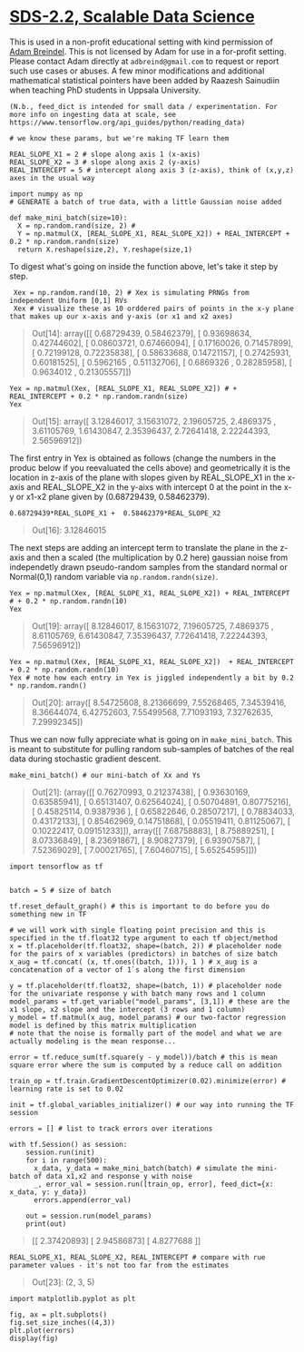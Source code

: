 [SDS-2.2, Scalable Data Science](https://lamastex.github.io/scalable-data-science/sds/2/2/)
===========================================================================================

This is used in a non-profit educational setting with kind permission of [Adam Breindel](https://www.linkedin.com/in/adbreind). This is not licensed by Adam for use in a for-profit setting. Please contact Adam directly at `adbreind@gmail.com` to request or report such use cases or abuses. A few minor modifications and additional mathematical statistical pointers have been added by Raazesh Sainudiin when teaching PhD students in Uppsala University.


    (N.b., feed_dict is intended for small data / experimentation. For more info on ingesting data at scale, see https://www.tensorflow.org/api_guides/python/reading_data)

    # we know these params, but we're making TF learn them

    REAL_SLOPE_X1 = 2 # slope along axis 1 (x-axis)
    REAL_SLOPE_X2 = 3 # slope along axis 2 (y-axis)
    REAL_INTERCEPT = 5 # intercept along axis 3 (z-axis), think of (x,y,z) axes in the usual way

    import numpy as np
    # GENERATE a batch of true data, with a little Gaussian noise added

    def make_mini_batch(size=10):
      X = np.random.rand(size, 2) # 
      Y = np.matmul(X, [REAL_SLOPE_X1, REAL_SLOPE_X2]) + REAL_INTERCEPT + 0.2 * np.random.randn(size) 
      return X.reshape(size,2), Y.reshape(size,1)

To digest what's going on inside the function above, let's take it step by step.

     Xex = np.random.rand(10, 2) # Xex is simulating PRNGs from independent Uniform [0,1] RVs
     Xex # visualize these as 10 orddered pairs of points in the x-y plane that makes up our x-axis and y-axis (or x1 and x2 axes)

> <span class="ansired">Out\[</span><span class="ansired">14</span><span class="ansired">\]: </span> array(\[\[ 0.68729439, 0.58462379\], \[ 0.93698634, 0.42744602\], \[ 0.08603721, 0.67466094\], \[ 0.17160026, 0.71457899\], \[ 0.72199128, 0.72235838\], \[ 0.58633688, 0.14721157\], \[ 0.27425931, 0.60181525\], \[ 0.5962165 , 0.51132706\], \[ 0.6869326 , 0.28285958\], \[ 0.9634012 , 0.21305557\]\])

    Yex = np.matmul(Xex, [REAL_SLOPE_X1, REAL_SLOPE_X2]) # + REAL_INTERCEPT + 0.2 * np.random.randn(size) 
    Yex

> <span class="ansired">Out\[</span><span class="ansired">15</span><span class="ansired">\]: </span> array(\[ 3.12846017, 3.15631072, 2.19605725, 2.4869375 , 3.61105769, 1.61430847, 2.35396437, 2.72641418, 2.22244393, 2.56596912\])

The first entry in Yex is obtained as follows (change the numbers in the produc below if you reevaluated the cells above) and geometrically it is the location in z-axis of the plane with slopes given by REAL\_SLOPE\_X1 in the x-axis and REAL\_SLOPE\_X2 in the y-aixs with intercept 0 at the point in the x-y or x1-x2 plane given by (0.68729439, 0.58462379).

    0.68729439*REAL_SLOPE_X1 +  0.58462379*REAL_SLOPE_X2 

> <span class="ansired">Out\[</span><span class="ansired">16</span><span class="ansired">\]: </span>3.12846015

The next steps are adding an intercept term to translate the plane in the z-axis and then a scaled (the multiplication by 0.2 here) gaussian noise from independetly drawn pseudo-random samples from the standard normal or Normal(0,1) random variable via `np.random.randn(size)`.

    Yex = np.matmul(Xex, [REAL_SLOPE_X1, REAL_SLOPE_X2]) + REAL_INTERCEPT # + 0.2 * np.random.randn(10) 
    Yex

> <span class="ansired">Out\[</span><span class="ansired">19</span><span class="ansired">\]: </span> array(\[ 8.12846017, 8.15631072, 7.19605725, 7.4869375 , 8.61105769, 6.61430847, 7.35396437, 7.72641418, 7.22244393, 7.56596912\])

    Yex = np.matmul(Xex, [REAL_SLOPE_X1, REAL_SLOPE_X2])  + REAL_INTERCEPT + 0.2 * np.random.randn(10) 
    Yex # note how each entry in Yex is jiggled independently a bit by 0.2 * np.random.randn()

> <span class="ansired">Out\[</span><span class="ansired">20</span><span class="ansired">\]: </span> array(\[ 8.54725608, 8.21366699, 7.55268465, 7.34539416, 8.36644074, 6.42752603, 7.55499568, 7.71093193, 7.32762635, 7.29992345\])

Thus we can now fully appreciate what is going on in `make_mini_batch`. This is meant to substitute for pulling random sub-samples of batches of the real data during stochastic gradient descent.

    make_mini_batch() # our mini-batch of Xx and Ys

> <span class="ansired">Out\[</span><span class="ansired">21</span><span class="ansired">\]: </span> (array(\[\[ 0.76270993, 0.21237438\], \[ 0.93630169, 0.63585941\], \[ 0.65131407, 0.62564024\], \[ 0.50704891, 0.80775216\], \[ 0.45825114, 0.9387936 \], \[ 0.65822646, 0.28507217\], \[ 0.78834033, 0.43172133\], \[ 0.85462969, 0.14751868\], \[ 0.05519411, 0.81125067\], \[ 0.10222417, 0.09151233\]\]), array(\[\[ 7.68758883\], \[ 8.75889251\], \[ 8.07336849\], \[ 8.23691867\], \[ 8.90827379\], \[ 6.93907587\], \[ 7.52369029\], \[ 7.00021765\], \[ 7.60460715\], \[ 5.65254595\]\]))

    import tensorflow as tf


    batch = 5 # size of batch

    tf.reset_default_graph() # this is important to do before you do something new in TF

    # we will work with single floating point precision and this is specified in the tf.float32 type argument to each tf object/method
    x = tf.placeholder(tf.float32, shape=(batch, 2)) # placeholder node for the pairs of x variables (predictors) in batches of size batch
    x_aug = tf.concat( (x, tf.ones((batch, 1))), 1 ) # x_aug is a concatenation of a vector of 1`s along the first dimension

    y = tf.placeholder(tf.float32, shape=(batch, 1)) # placeholder node for the univariate response y with batch many rows and 1 column
    model_params = tf.get_variable("model_params", [3,1]) # these are the x1 slope, x2 slope and the intercept (3 rows and 1 column)
    y_model = tf.matmul(x_aug, model_params) # our two-factor regression model is defined by this matrix multiplication
    # note that the noise is formally part of the model and what we are actually modeling is the mean response...

    error = tf.reduce_sum(tf.square(y - y_model))/batch # this is mean square error where the sum is computed by a reduce call on addition

    train_op = tf.train.GradientDescentOptimizer(0.02).minimize(error) # learning rate is set to 0.02

    init = tf.global_variables_initializer() # our way into running the TF session

    errors = [] # list to track errors over iterations

    with tf.Session() as session:
        session.run(init)    
        for i in range(500):
          x_data, y_data = make_mini_batch(batch) # simulate the mini-batch of data x1,x2 and response y with noise
          _, error_val = session.run([train_op, error], feed_dict={x: x_data, y: y_data})
          errors.append(error_val)

        out = session.run(model_params)
        print(out)

> \[\[ 2.37420893\] \[ 2.94586873\] \[ 4.8277688 \]\]

    REAL_SLOPE_X1, REAL_SLOPE_X2, REAL_INTERCEPT # compare with rue parameter values - it's not too far from the estimates

> <span class="ansired">Out\[</span><span class="ansired">23</span><span class="ansired">\]: </span>(2, 3, 5)

    import matplotlib.pyplot as plt

    fig, ax = plt.subplots()
    fig.set_size_inches((4,3))
    plt.plot(errors)
    display(fig)

